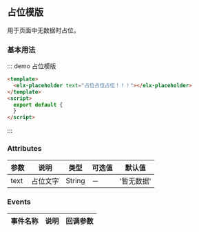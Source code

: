 <script>
  export default {
  }
</script>

## 占位模版

用于页面中无数据时占位。

### 基本用法


::: demo 占位模版
```html
<template>
  <elx-placeholder text="占位占位占位！！！"></elx-placeholder>
</template>
<script>
  export default {
  }
</script>
```
:::









### Attributes
| 参数      | 说明          | 类型      | 可选值                           | 默认值  |
|---------- |-------------- |---------- |--------------------------------  |-------- |
|text | 占位文字 |String |－|'暂无数据'|


### Events
| 事件名称 | 说明 | 回调参数 |
|---------- |-------- |---------- |
